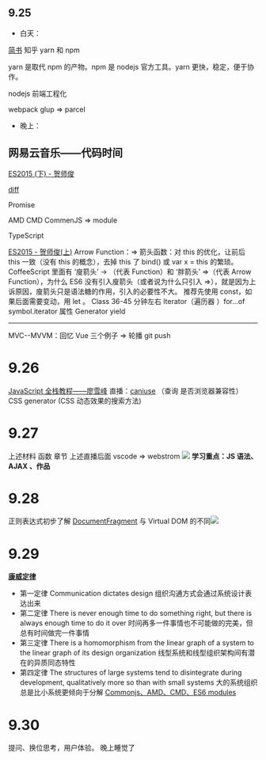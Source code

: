 ## 9.25

- 白天：

[简书](https://www.jianshu.com/p/cd3fee40ef59)
知乎
yarn 和 npm

yarn 是取代 npm 的产物。npm 是 nodejs 官方工具。yarn 更快，稳定，便于协作。

nodejs 前端工程化

webpack glup => parcel

- 晚上：

## 网易云音乐——代码时间

[ES2015 (下) - 贺师俊](https://music.163.com/#/program?id=794062371)

[diff](http://www.ruanyifeng.com/blog/2012/08/how_to_read_diff.html)

Promise

AMD CMD CommenJS => module

TypeScript

[ES2015 - 贺师俊(上)](http://codetimecn.com/episodes/es2015)
Arrow Function：=>
箭头函数：对 this 的优化，让前后 this 一致（没有 this 的概念），去掉 this 了 bind() 或 var x = this 的繁琐。
CoffeeScript 里面有 ‘廋箭头’ -> （代表 Function）和 ‘胖箭头’ =>（代表 Arrow Function），为什么 ES6 没有引入廋箭头（或者说为什么只引入 =>），就是因为上诉原因，廋箭头只是语法糖的作用，引入的必要性不大。
推荐先使用 const，如果后面需要变动，用 let 。
Class 36-45 分钟左右
Iterator（遍历器 ）for...of symbol.iterator 属性
Generator yield

---

MVC--MVVM：回忆 Vue 三个例子 => 轮播 git push

# 9.26

[JavaScript 全栈教程——廖雪峰](https://www.liaoxuefeng.com/wiki/001434446689867b27157e896e74d51a89c25cc8b43bdb3000/00143449926746982f181557d9b423f819e89709feabdb4000)
直播：[caniuse](https://caniuse.com/) （查询 是否浏览器兼容性）
CSS generator (CSS 动态效果的搜索方法)

# 9.27

上述材料 函数 章节
上述直播后面
vscode => webstrom
![](http://upload-images.jianshu.io/upload_images/7094266-2e6d26c654154d6f?imageMogr2/auto-orient/strip%7CimageView2/2/w/1240)
**学习重点：JS 语法、 AJAX 、作品**

# 9.28

正则表达式初步了解
[DocumentFragment](https://developer.mozilla.org/zh-CN/docs/Web/API/DocumentFragment) 与 Virtual DOM 的不同![](https://upload-images.jianshu.io/upload_images/7094266-7b013e833a8708d1.png?imageMogr2/auto-orient/strip%7CimageView2/2/w/1240)

# 9.29

**[康威定律](https://yq.aliyun.com/articles/8611)**

- 第一定律
  Communication dictates design
  组织沟通方式会通过系统设计表达出来
- 第二定律
  There is never enough time to do something right, but there is always enough time to do it over
  时间再多一件事情也不可能做的完美，但总有时间做完一件事情
- 第三定律
  There is a homomorphism from the linear graph of a system to the linear graph of its design organization
  线型系统和线型组织架构间有潜在的异质同态特性
- 第四定律
  The structures of large systems tend to disintegrate during development, qualitatively more so than with small systems
  大的系统组织总是比小系统更倾向于分解
  [Commonjs、AMD、CMD、ES6 modules](https://www.imooc.com/article/20057)

# 9.30

提问、换位思考，用户体验。
晚上睡觉了
